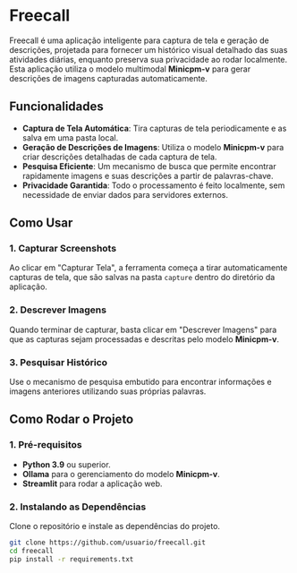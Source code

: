 # Freecall

Freecall é uma aplicação inteligente para captura de tela e geração de descrições, projetada para fornecer um histórico visual detalhado das suas atividades diárias, enquanto preserva sua privacidade ao rodar localmente. Esta aplicação utiliza o modelo multimodal **Minicpm-v** para gerar descrições de imagens capturadas automaticamente.

## Funcionalidades

- **Captura de Tela Automática**: Tira capturas de tela periodicamente e as salva em uma pasta local.
- **Geração de Descrições de Imagens**: Utiliza o modelo **Minicpm-v** para criar descrições detalhadas de cada captura de tela.
- **Pesquisa Eficiente**: Um mecanismo de busca que permite encontrar rapidamente imagens e suas descrições a partir de palavras-chave.
- **Privacidade Garantida**: Todo o processamento é feito localmente, sem necessidade de enviar dados para servidores externos.

## Como Usar

### 1. Capturar Screenshots
Ao clicar em "Capturar Tela", a ferramenta começa a tirar automaticamente capturas de tela, que são salvas na pasta `capture` dentro do diretório da aplicação.

### 2. Descrever Imagens
Quando terminar de capturar, basta clicar em "Descrever Imagens" para que as capturas sejam processadas e descritas pelo modelo **Minicpm-v**.

### 3. Pesquisar Histórico
Use o mecanismo de pesquisa embutido para encontrar informações e imagens anteriores utilizando suas próprias palavras.

## Como Rodar o Projeto

### 1. Pré-requisitos

- **Python 3.9** ou superior.
- **Ollama** para o gerenciamento do modelo **Minicpm-v**.
- **Streamlit** para rodar a aplicação web.

### 2. Instalando as Dependências

Clone o repositório e instale as dependências do projeto.

```bash
git clone https://github.com/usuario/freecall.git
cd freecall
pip install -r requirements.txt

